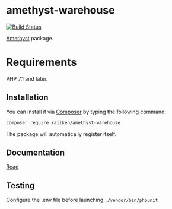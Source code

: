 # amethyst-warehouse

[![Build Status](https://travis-ci.org/railken/amethyst-warehouse.svg?branch=master)](https://travis-ci.org/railken/amethyst-warehouse)

[Amethyst](https://github.com/railken/amethyst) package.

# Requirements

PHP 7.1 and later.

## Installation

You can install it via [Composer](https://getcomposer.org/) by typing the following command:

```bash
composer require railken/amethyst-warehouse
```

The package will automatically register itself.

## Documentation

[Read](docs/index.md)

## Testing

Configure the .env file before launching `./vendor/bin/phpunit`
